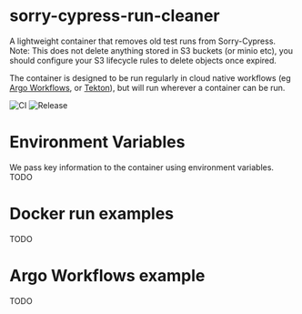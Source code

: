 # sorry-cypress-run-cleaner
A lightweight container that removes old test runs from Sorry-Cypress. Note: This does not delete anything stored in S3 buckets (or minio etc), you should configure your S3 lifecycle rules to delete objects once expired.

The container is designed to be run regularly in cloud native workflows (eg [Argo Workflows](https://argoproj.github.io/argo-workflows/), or [Tekton](https://tekton.dev/)), but will run wherever a container can be run.

![CI](https://github.com/sendible-labs/sorry-cypress-run-cleaner/actions/workflows/ci.yaml/badge.svg) ![Release](https://github.com/sendible-labs/sorry-cypress-run-cleaner/actions/workflows/release.yaml/badge.svg)

# Environment Variables
We pass key information to the container using environment variables.
TODO

# Docker run examples
TODO

# Argo Workflows example
TODO

